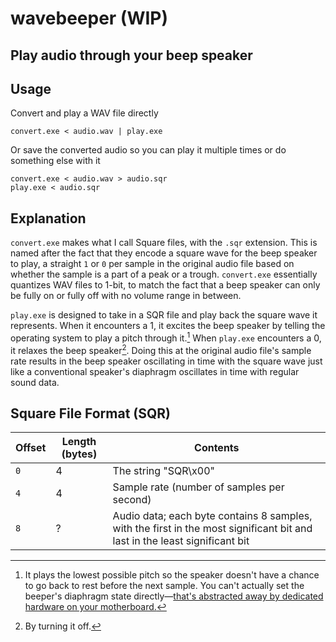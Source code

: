 # wavebeeper (WIP)
Play audio through your beep speaker
---

## Usage
Convert and play a WAV file directly
```
convert.exe < audio.wav | play.exe
```
Or save the converted audio so you can play it multiple times or do something else with it
```
convert.exe < audio.wav > audio.sqr
play.exe < audio.sqr
```
## Explanation
`convert.exe` makes what I call Square files, with the `.sqr` extension. This is named after the fact that they encode a square wave for the beep speaker to play, a straight `1` or `0` per sample in the original audio file based on whether the sample is a part of a peak or a trough. `convert.exe` essentially quantizes WAV files to 1-bit, to match the fact that a beep speaker can only be fully on or fully off with no volume range in between.

`play.exe` is designed to take in a SQR file and play back the square wave it represents. When it encounters a 1, it excites the beep speaker by telling the operating system to play a pitch through it.[^1] When `play.exe` encounters a 0, it relaxes the beep speaker[^2]. Doing this at the original audio file's sample rate results in the beep speaker oscillating in time with the square wave just like a conventional speaker's diaphragm oscillates in time with regular sound data.

[^1]: It plays the lowest possible pitch so the speaker doesn't have a chance to go back to rest before the next sample. You can't actually set the beeper's diaphragm state directly—[that's abstracted away by dedicated hardware on your motherboard.](https://web.archive.org/web/20161030204856/https://courses.engr.illinois.edu/ece390/books/labmanual/io-devices-speaker.html)
[^2]: By turning it off.

## Square File Format (SQR)
| Offset | Length (bytes) | Contents |
| ------ | -------------- | -------- |
| `0`    | 4              | The string "SQR\x00" |
| `4`    | 4              | Sample rate (number of samples per second) |
| `8`    | ?              | Audio data; each byte contains 8 samples, with the first in the most significant bit and last in the least significant bit |
